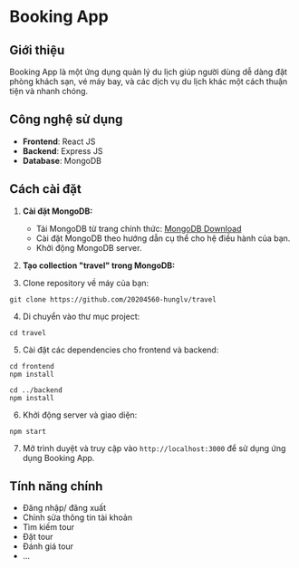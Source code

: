 # Booking App

## Giới thiệu
Booking App là một ứng dụng quản lý du lịch giúp người dùng dễ dàng đặt phòng khách sạn, vé máy bay, và các dịch vụ du lịch khác một cách thuận tiện và nhanh chóng.

## Công nghệ sử dụng
- **Frontend**: React JS
- **Backend**: Express JS
- **Database**: MongoDB

## Cách cài đặt
1. **Cài đặt MongoDB:**
   - Tải MongoDB từ trang chính thức: [MongoDB Download](https://www.mongodb.com/try/download/community)
   - Cài đặt MongoDB theo hướng dẫn cụ thể cho hệ điều hành của bạn.
   - Khởi động MongoDB server.

2. **Tạo collection "travel" trong MongoDB:**

3. Clone repository về máy của bạn:
```
git clone https://github.com/20204560-hunglv/travel
```
4. Di chuyển vào thư mục project:
```
cd travel
```
5. Cài đặt các dependencies cho frontend và backend:
```
cd frontend
npm install

cd ../backend
npm install
```
6. Khởi động server và giao diện:
```
npm start
```
7. Mở trình duyệt và truy cập vào `http://localhost:3000` để sử dụng ứng dụng Booking App.

## Tính năng chính
- Đăng nhập/ đăng xuất
- Chỉnh sửa thông tin tài khoản
- Tìm kiếm tour
- Đặt tour
- Đánh giá tour
- ...

<!-- # Dot Env -->
<!-- MAIL_MAILER=smtp
MAIL_HOST=smtp.gmail.com
MAIL_PORT=587
MAIL_USERNAME=apptravelAT@gmail.com
MAIL_PASSWORD=otikssbyewdxcnbv
MAIL_ENCRYPTION=
MAIL_FROM_ADDRESS=
MAIL_FROM_NAME= -->